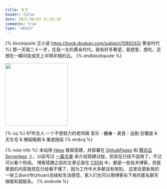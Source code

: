 ```yaml
---
title: 关于
header: false
date: 2017-08-03 21:35:26
comments: true
type: "about"
---
```


{% blockquote 王小波 https://book.douban.com/subject/1089243/ 黄金时代 %}
那一天我二十一岁，在我一生的黄金时代。我有好多奢望，我想爱，想吃，还想在一瞬间变成天上半明半暗的云。
{% endblockquote %}

<img src="https://i.loli.net/2021/08/03/93kctmnIgVCifEb.jpg" width="200" height="200">

{% cq %}
97年生人
一个不想努力的老阿姨
音乐 - ~~健身~~ - 美食 - 追剧
巨蟹座 & 天生宅 & 懒癌晚期 & 重度拖延
{% endcq %}

{% note info %}
本站用 [Hexo](https://hexo.io/) 框架搭建，并部署在 [GithubPages](https://pages.github.com/) 和 [腾讯云Serverless](https://jmyblog-top-1306110219.cos-website.ap-beijing.myqcloud.com/) 上，以前写过 [一篇文章](http://jmyblog.top/Hexo-GithubPages-CodingPages%E6%90%AD%E5%BB%BA%E8%87%AA%E5%B7%B1%E7%9A%84%E4%B8%AA%E4%BA%BA%E5%8D%9A%E5%AE%A2/#more) 来介绍搭建过程，但现在已经不适用了，不过可以看个热闹。
博客搭建之前的文章记录在 [CSDN](https://blog.csdn.net/summy_j) 中，都是一些技术博客，但是里面的内容我现在已经看不懂了，因为工作中大多都没有用到。
这里会更新我的一些工(ban)作(zhuan)总结和生活感悟，家人们也可以用博客右下角的匿名聊天弹窗和我联系。
{% endnote %}
